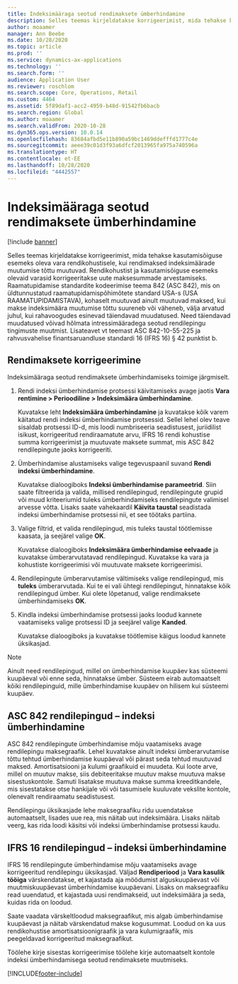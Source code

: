 ```yaml
---
title: Indeksimääraga seotud rendimaksete ümberhindamine
description: Selles teemas kirjeldatakse korrigeerimist, mida tehakse kasutamisõiguse esemeks oleva vara rendikohustisele, kui rendimaksed indeksimäärade muutumise tõttu muutuvad.
author: moaamer
manager: Ann Beebe
ms.date: 10/28/2020
ms.topic: article
ms.prod: ''
ms.service: dynamics-ax-applications
ms.technology: ''
ms.search.form: ''
audience: Application User
ms.reviewer: roschlom
ms.search.scope: Core, Operations, Retail
ms.custom: 4464
ms.assetid: 5f89daf1-acc2-4959-b48d-91542fb6bacb
ms.search.region: Global
ms.author: moaamer
ms.search.validFrom: 2020-10-28
ms.dyn365.ops.version: 10.0.14
ms.openlocfilehash: 83684afbd5e11b890a59bc1469ddefffd1777c4e
ms.sourcegitcommit: aeee39c01d3f93a6dfcf2013965fa975a740596a
ms.translationtype: HT
ms.contentlocale: et-EE
ms.lasthandoff: 10/28/2020
ms.locfileid: "4442557"
---
```

# <a name="revalue-lease-payments-that-are-linked-to-an-index-rate"></a>Indeksimääraga seotud rendimaksete ümberhindamine

[!include [banner](../includes/banner.md)]

Selles teemas kirjeldatakse korrigeerimist, mida tehakse kasutamisõiguse esemeks oleva vara rendikohustisele, kui rendimaksed indeksimäärade muutumise tõttu muutuvad. Rendikohustist ja kasutamisõiguse esemeks olevaid varasid korrigeeritakse uute maksesummade arvestamiseks. Raamatupidamise standardite kodeerimise teema 842 (ASC 842), mis on üldtunnustatud raamatupidamispõhimõtete standard USA-s (USA RAAMATUPIDAMISTAVA), kohaselt muutuvad ainult muutuvad maksed, kui makse indeksimäära muutumise tõttu suureneb või väheneb, välja arvatud juhul, kui rahavoogudes esinevad täiendavad muudatused. Need täiendavad muudatused võivad hõlmata intressimääradega seotud rendilepingu tingimuste muutmist. Lisateavet vt teemast ASC 842-10-55-225 ja rahvusvahelise finantsaruandluse standardi 16 (IFRS 16) § 42 punktist b.

## <a name="adjust-lease-payments"></a>Rendimaksete korrigeerimine

Indeksimääraga seotud rendimaksete ümberhindamiseks toimige järgmiselt.

1. Rendi indeksi ümberhindamise protsessi käivitamiseks avage jaotis **Vara rentimine \> Perioodiline \> Indeksimäära ümberhindamine**.

    Kuvatakse leht **Indeksimäära ümberhindamine** ja kuvatakse kõik varem käitatud rendi indeksi ümberhindamise protsessid. Sellel lehel olev teave sisaldab protsessi ID-d, mis loodi numbriseeria seadistusest, juriidilist isikust, korrigeeritud rendiraamatute arvu, IFRS 16 rendi kohustise summa korrigeerimist ja muutuvate maksete summat, mis ASC 842 rendilepingute jaoks korrigeeriti.

2. Ümberhindamise alustamiseks valige tegevuspaanil suvand **Rendi indeksi ümberhindamine**.

    Kuvatakse dialoogiboks **Indeksi ümberhindamise parameetrid**. Siin saate filtreerida ja valida, millised rendilepingud, rendilepingute grupid või muud kriteeriumid tuleks ümberhindamiseks rendilepingute valimisel arvesse võtta. Lisaks saate vahekaardil **Käivita taustal** seadistada indeksi ümberhindamise protsessi nii, et see töötaks partiina.

4. Valige filtrid, et valida rendilepingud, mis tuleks taustal töötlemisse kaasata, ja seejärel valige **OK**.

    Kuvatakse dialoogiboks **Indeksimäära ümberhindamise eelvaade** ja kuvatakse ümberarvutatavad rendilepingud. Kuvatakse ka vara ja kohustiste korrigeerimisi või muutuvate maksete korrigeerimisi.
    
5. Rendilepingute ümberarvutamise vältimiseks valige rendilepingud, mis **tuleks** ümberarvutada. Kui te ei vali ühtegi rendilepingut, hinnatakse kõik rendilepingud ümber. Kui olete lõpetanud, valige rendimaksete ümberhindamiseks **OK**.
6. Kindla indeksi ümberhindamise protsessi jaoks loodud kannete vaatamiseks valige protsessi ID ja seejärel valige **Kanded**.

    Kuvatakse dialoogiboks ja kuvatakse töötlemise käigus loodud kannete üksikasjad.

> [!NOTE]
> Ainult need rendilepingud, millel on ümberhindamise kuupäev kas süsteemi kuupäeval või enne seda, hinnatakse ümber. Süsteem eirab automaatselt kõiki rendilepinguid, mille ümberhindamise kuupäev on hilisem kui süsteemi kuupäev.

## <a name="asc-842-leases--index-revaluation"></a>ASC 842 rendilepingud – indeksi ümberhindamine

ASC 842 rendilepingute ümberhindamise mõju vaatamiseks avage rendilepingu maksegraafik. Lehel kuvatakse ainult indeksi ümberarvutamise tõttu tehtud ümberhindamise kuupäeval või pärast seda tehtud muutuvad maksed. Amortisatsiooni ja kulumi graafikuid ei muudeta. Kui loote arve, millel on muutuv makse, siis debiteeritakse muutuv makse muutuva makse sisestuskontole. Samuti lisatakse muutuva makse summa kreeditkandele, mis sisestatakse otse hankijale või või tasumisele kuuluvate vekslite kontole, olenevalt rendiraamatu seadistusest.

Rendilepingu üksikasjade lehe maksegraafiku ridu uuendatakse automaatselt, lisades uue rea, mis näitab uut indeksimäära. Lisaks näitab veerg, kas rida loodi käsitsi või indeksi ümberhindamise protsessi kaudu.

## <a name="ifrs-16-leases--index-revaluation"></a>IFRS 16 rendilepingud – indeksi ümberhindamine

IFRS 16 rendilepingute ümberhindamise mõju vaatamiseks avage korrigeeritud rendilepingu üksikasjad. Väljad **Rendiperiood** ja **Vara kasulik tööiga** värskendatakse, et kajastada aja möödumist alguskuupäevast või muutmiskuupäevast ümberhindamise kuupäevani. Lisaks on maksegraafiku read uuendatud, et kajastada uusi rendimakseid, uut indeksimäära ja seda, kuidas rida on loodud.

Saate vaadata värskeltloodud maksegraafikut, mis algab ümberhindamise kuupäevast ja näitab värskendatud makse kogusummat. Loodud on ka uus rendikohustise amortisatsioonigraafik ja vara kulumigraafik, mis peegeldavad korrigeeritud maksegraafikut.

Töölehe kirje sisestas korrigeerimise töölehe kirje automaatselt kontole indeksi ümberhindamisega seotud rendimaksete muutmiseks.


[!INCLUDE[footer-include](../../includes/footer-banner.md)]